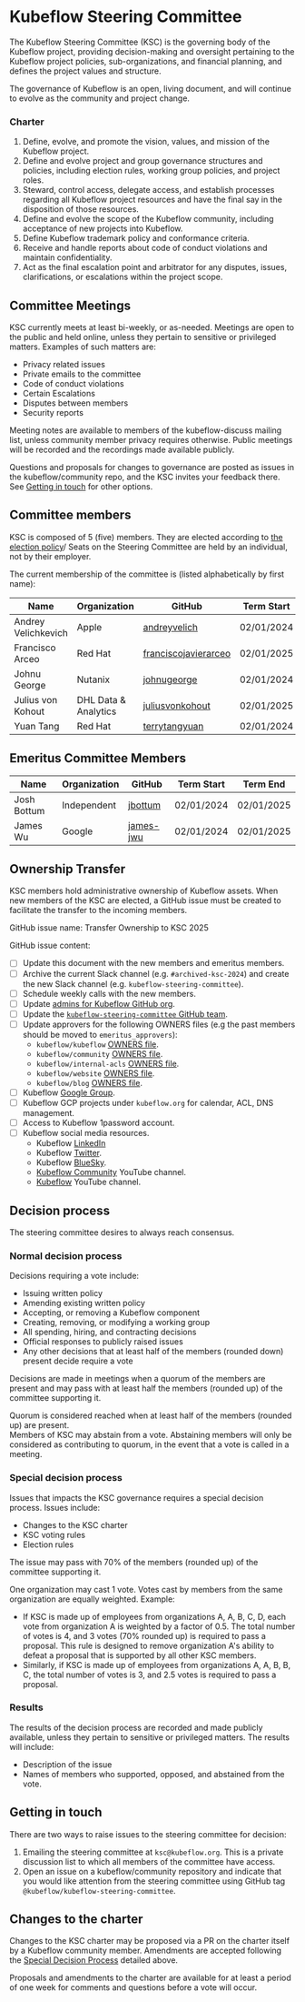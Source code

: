 # Kubeflow Steering Committee

The Kubeflow Steering Committee (KSC) is the governing body of the Kubeflow project, providing decision-making and oversight pertaining to the Kubeflow project policies, sub-organizations, and financial planning, and defines the project values and structure.

The governance of Kubeflow is an open, living document, and will continue to evolve as the community and project change.

### Charter

1. Define, evolve, and promote the vision, values, and mission of the Kubeflow project.
1. Define and evolve project and group governance structures and policies, including election rules, working group policies, and project roles.
1. Steward, control access, delegate access, and establish processes regarding all Kubeflow project resources and have the final say in the disposition of those resources.
1. Define and evolve the scope of the Kubeflow community, including acceptance of new projects into Kubeflow.
1. Define Kubeflow trademark policy and conformance criteria.
1. Receive and handle reports about code of conduct violations and maintain confidentiality.
1. Act as the final escalation point and arbitrator for any disputes, issues, clarifications, or escalations within the project scope.

## Committee Meetings

KSC currently meets at least bi-weekly, or as-needed. Meetings are open to the public and held online, unless they pertain to sensitive or privileged matters. Examples of such matters are:

- Privacy related issues
- Private emails to the committee
- Code of conduct violations
- Certain Escalations
- Disputes between members
- Security reports

Meeting notes are available to members of the kubeflow-discuss mailing list, unless community member privacy requires otherwise. Public meetings will be recorded and the recordings made available publicly.

Questions and proposals for changes to governance are posted as issues in the kubeflow/community repo, and the KSC invites your feedback there. See [Getting in touch](#getting-in-touch) for other options.

## Committee members

KSC is composed of 5 (five) members. They are elected according to [the election policy](elections/kubeflow-steering-committee-elections-2024.md)/
Seats on the Steering Committee are held by an individual, not by their employer.

The current membership of the committee is (listed alphabetically by first name):

| Name                | Organization         | GitHub                                                           | Term Start | Term End   |
| ------------------- | -------------------- | ---------------------------------------------------------------- | ---------- | ---------- |
| Andrey Velichkevich | Apple                | [andreyvelich](https://github.com/andreyvelich/)                 | 02/01/2024 | 02/01/2026 |
| Francisco Arceo     | Red Hat              | [franciscojavierarceo](https://github.com/franciscojavierarceo/) | 02/01/2025 | 02/01/2027 |
| Johnu George        | Nutanix              | [johnugeorge](https://github.com/johnugeorge/)                   | 02/01/2024 | 02/01/2026 |
| Julius von Kohout   | DHL Data & Analytics | [juliusvonkohout](https://github.com/juliusvonkohout/)           | 02/01/2025 | 02/01/2027 |
| Yuan Tang           | Red Hat              | [terrytangyuan](https://github.com/terrytangyuan/)               | 02/01/2024 | 02/01/2026 |

## Emeritus Committee Members

| Name        | Organization | GitHub                                     | Term Start | Term End   |
| ----------- | ------------ | ------------------------------------------ | ---------- | ---------- |
| Josh Bottum | Independent  | [jbottum](https://github.com/jbottum/)     | 02/01/2024 | 02/01/2025 |
| James Wu    | Google       | [james-jwu](https://github.com/james-jwu/) | 02/01/2024 | 02/01/2025 |

## Ownership Transfer

KSC members hold administrative ownership of Kubeflow assets. When new members of the KSC are elected,
a GitHub issue must be created to facilitate the transfer to the incoming members.

GitHub issue name: Transfer Ownership to KSC 2025

GitHub issue content:

- [ ] Update this document with the new members and emeritus members.
- [ ] Archive the current Slack channel (e.g. `#archived-ksc-2024`) and create the new Slack channel (e.g. `kubeflow-steering-committee`).
- [ ] Schedule weekly calls with the new members.
- [ ] Update [admins for Kubeflow GitHub org](https://github.com/kubeflow/internal-acls/blob/master/github-orgs/kubeflow/org.yaml#L7).
- [ ] Update the [`kubeflow-steering-committee` GitHub team](https://github.com/kubeflow/internal-acls/blob/master/github-orgs/kubeflow/org.yaml).
- [ ] Update approvers for the following OWNERS files (e.g the past members should be moved to `emeritus_approvers`):
  - `kubeflow/kubeflow` [OWNERS file](https://github.com/kubeflow/kubeflow/blob/master/OWNERS).
  - `kubeflow/community` [OWNERS file](https://github.com/kubeflow/community/blob/master/OWNERS).
  - `kubeflow/internal-acls` [OWNERS file](https://github.com/kubeflow/internal-acls/blob/master/OWNERS).
  - `kubeflow/website` [OWNERS file](https://github.com/kubeflow/website/blob/master/OWNERS).
  - `kubeflow/blog` [OWNERS file](https://github.com/kubeflow/blog/blob/master/OWNERS).
- [ ] Kubeflow [Google Group](https://groups.google.com/g/kubeflow-discuss).
- [ ] Kubeflow GCP projects under `kubeflow.org` for calendar, ACL, DNS management.
- [ ] Access to Kubeflow 1password account.
- [ ] Kubeflow social media resources.
  - Kubeflow [LinkedIn](https://www.linkedin.com/company/kubeflow/)
  - Kubeflow [Twitter](https://x.com/kubeflow).
  - Kubeflow [BlueSky](https://bsky.app/profile/kubefloworg.bsky.social).
  - [Kubeflow Community](https://www.youtube.com/@KubeflowCommunity) YouTube channel.
  - [Kubeflow](https://www.youtube.com/@Kubeflow) YouTube channel.

## Decision process

The steering committee desires to always reach consensus.

### Normal decision process

Decisions requiring a vote include:

- Issuing written policy
- Amending existing written policy
- Accepting, or removing a Kubeflow component
- Creating, removing, or modifying a working group
- All spending, hiring, and contracting decisions
- Official responses to publicly raised issues
- Any other decisions that at least half of the members (rounded down) present decide require a vote

Decisions are made in meetings when a quorum of the members are present and may pass with at least half the members (rounded up) of the committee supporting it.

Quorum is considered reached when at least half of the members (rounded up) are present.  
Members of KSC may abstain from a vote. Abstaining members will only be considered as contributing to quorum, in the event that a vote is called in a meeting.

### Special decision process

Issues that impacts the KSC governance requires a special decision process. Issues include:

- Changes to the KSC charter
- KSC voting rules
- Election rules

The issue may pass with 70% of the members (rounded up) of the committee supporting it.

One organization may cast 1 vote. Votes cast by members from the same organization are equally weighted. Example:

- If KSC is made up of employees from organizations A, A, B, C, D, each vote from organization A is weighted by a factor of 0.5. The total number of votes is 4, and 3 votes (70% rounded up) is required to pass a proposal. This rule is designed to remove organization A's ability to defeat a proposal that is supported by all other KSC members.
- Similarly, if KSC is made up of employees from organizations A, A, B, B, C, the total number of votes is 3, and 2.5 votes is required to pass a proposal.

### Results

The results of the decision process are recorded and made publicly available, unless they pertain to sensitive or privileged matters. The results will include:

- Description of the issue
- Names of members who supported, opposed, and abstained from the vote.

## Getting in touch

There are two ways to raise issues to the steering committee for decision:

1. Emailing the steering committee at `ksc@kubeflow.org`. This is a private discussion list to which all members of the committee have access.
1. Open an issue on a kubeflow/community repository and indicate that you would like attention from the steering committee using GitHub tag `@kubeflow/kubeflow-steering-committee`.

## Changes to the charter

Changes to the KSC charter may be proposed via a PR on the charter itself by a Kubeflow community member. Amendments are accepted following the [Special Decision Process](#special-decision-process) detailed above.

Proposals and amendments to the charter are available for at least a period of one week for comments and questions before a vote will occur.
